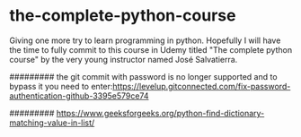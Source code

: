 # the-complete-python-course
Giving one more try to learn programming in python.
Hopefully I will have the time to fully commit to
this course in Udemy titled "The complete python course"
by the very young instructor named José Salvatierra.

#########
the git commit with password is no longer
supported and to bypass it you need to
enter:https://levelup.gitconnected.com/fix-password-authentication-github-3395e579ce74

#########
https://www.geeksforgeeks.org/python-find-dictionary-matching-value-in-list/



